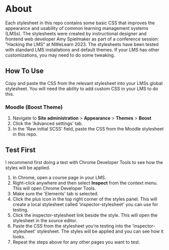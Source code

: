 # About
Each stylesheet in this repo contains some basic CSS that improves the appearance and usability of common learning management systems (LMSs).
The stylesheets were created by instructional designer and frontend web developer Amy Spielmaker as part of a conference session: "Hacking the LMS" at NWeLearn 2023. The stylesheets have been tested with standard LMS installations and default themes. If your LMS has other customizations, you may need to do some tweaking.
## How To Use
Copy and paste the CSS from the relevant stylesheet into your LMSs global stylesheet. You will need the ability to add custom CSS in your LMS to do this.
### Moodle (Boost Theme)
1. Navigate to **Site administration** > **Appearance** > **Themes** > **Boost**
2. Click the 'Advanced settings' tab.
3. In the 'Raw initial SCSS' field, paste the CSS from the Moodle stylesheet in this repo.
## Test First
I recommend first doing a test with Chrome Developer Tools to see how the styles will be applied.
1. In Chrome, open a course page in your LMS.
2. Right-click anywhere and then select **Inspect** from the context menu. This will open Chrome Developer Tools.
3. Make sure the 'Elements' tab is selected.
4. Click the plus icon in the top right corner of the styles panel. This will create a local stylesheet called 'inspector-stylesheet' you can use for testing.
5. Click the inspector-stylesheet link beside the style. This will open the stylesheet in the source editor.
6. Paste the CSS from the stylesheet you're testing into the 'inspector-stylesheet' stylesheet. The styles will be applied and you can see how it looks.
7. Repeat the steps above for any other pages you want to test.
